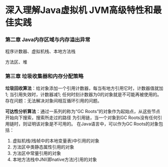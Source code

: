 # 深入理解Java虚拟机 JVM高级特性和最佳实践

### 第二章 Java内存区域与内存溢出异常

程序计数器、虚拟机栈、本地方法栈

方法区、堆


### 第三章 垃圾收集器和内存分配策略
**垃圾回收算法**：给对象添加一个引用计数器，每当有地方引用它时，计数器值就加1; 当引用失效时，计数器减1;
任何时刻计数器为0的对象就是不可能再被使用的。存在问题：无法解决对象间相互循环引用的问题。

**可达性分析算法**：通过一系列的称为“GC Roots”的对象作为起始点，从这些节点开始向下搜索，搜索所走过的路径
为引用链，当一个对象到GC Roots没有任何引用链时，则证明该对象是不可用的。
在Java语言中，可以作为GC Roots的对象包括：
<ol>
<li>虚拟机栈(栈帧中的本地变量表)中引用的对象
<li>方法区中类静态属性引用的对象
<li>方法区中常量引用的对象
<li>本地方法栈中JNI(即native方法)引用的对象
</ol>
